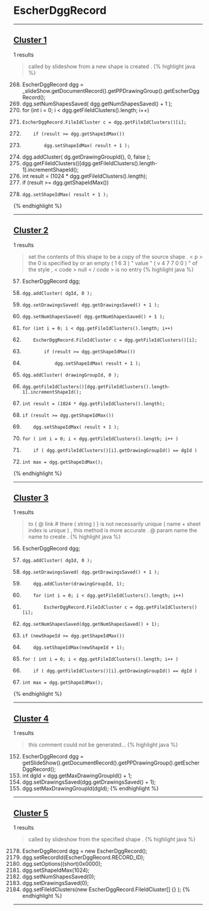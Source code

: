 # EscherDggRecord

***

## [Cluster 1](./1)
1 results
> called by slideshow from a new shape is created . 
{% highlight java %}
268. EscherDggRecord dgg = _slideShow.getDocumentRecord().getPPDrawingGroup().getEscherDggRecord();
271. dgg.setNumShapesSaved( dgg.getNumShapesSaved() + 1 );
274. for (int i = 0; i < dgg.getFileIdClusters().length; i++)
276.     EscherDggRecord.FileIdCluster c = dgg.getFileIdClusters()[i];
283.         if (result >= dgg.getShapeIdMax())
284.             dgg.setShapeIdMax( result + 1 );
290. dgg.addCluster( dg.getDrawingGroupId(), 0, false );
291. dgg.getFileIdClusters()[dgg.getFileIdClusters().length-1].incrementShapeId();
293. int result = (1024 * dgg.getFileIdClusters().length);
295. if (result >= dgg.getShapeIdMax())
296.     dgg.setShapeIdMax( result + 1 );
{% endhighlight %}

***

## [Cluster 2](./2)
1 results
> set the contents of this shape to be a copy of the source shape . < p > the 0 is specified by or an empty ( 1 6 3 ) " value " ( v 4 7 7 0 0 ) " of the style , < code > null < / code > is no entry 
{% highlight java %}
57. EscherDggRecord dgg;
75.     dgg.addCluster( dgId, 0 );
76.     dgg.setDrawingsSaved( dgg.getDrawingsSaved() + 1 );
87.     dgg.setNumShapesSaved( dgg.getNumShapesSaved() + 1 );
90.     for (int i = 0; i < dgg.getFileIdClusters().length; i++)
92.         EscherDggRecord.FileIdCluster c = dgg.getFileIdClusters()[i];
100.             if (result >= dgg.getShapeIdMax())
101.                 dgg.setShapeIdMax( result + 1 );
107.     dgg.addCluster( drawingGroupId, 0 );
108.     dgg.getFileIdClusters()[dgg.getFileIdClusters().length-1].incrementShapeId();
111.     int result = (1024 * dgg.getFileIdClusters().length);
113.     if (result >= dgg.getShapeIdMax())
114.         dgg.setShapeIdMax( result + 1 );
134.     for ( int i = 0; i < dgg.getFileIdClusters().length; i++ )
136.         if ( dgg.getFileIdClusters()[i].getDrawingGroupId() == dgId )
144.     int max = dgg.getShapeIdMax();
{% endhighlight %}

***

## [Cluster 3](./3)
1 results
> to { @ link # there ( string ) } is not necessarily unique ( name + sheet index is unique ) , this method is more accurate . @ param name the name to create . 
{% highlight java %}
56. EscherDggRecord dgg;
72.     dgg.addCluster( dgId, 0 );
73.     dgg.setDrawingsSaved( dgg.getDrawingsSaved() + 1 );
98.         dgg.addCluster(drawingGroupId, 1);
104.         for (int i = 0; i < dgg.getFileIdClusters().length; i++)
106.             EscherDggRecord.FileIdCluster c = dgg.getFileIdClusters()[i];
128.     dgg.setNumShapesSaved(dgg.getNumShapesSaved() + 1);
130.     if (newShapeId >= dgg.getShapeIdMax())
134.         dgg.setShapeIdMax(newShapeId + 1);
156.     for ( int i = 0; i < dgg.getFileIdClusters().length; i++ )
158.         if ( dgg.getFileIdClusters()[i].getDrawingGroupId() == dgId )
166.     int max = dgg.getShapeIdMax();
{% endhighlight %}

***

## [Cluster 4](./4)
1 results
> this comment could not be generated...
{% highlight java %}
152. EscherDggRecord dgg = getSlideShow().getDocumentRecord().getPPDrawingGroup().getEscherDggRecord();
155. int dgId = dgg.getMaxDrawingGroupId() + 1;
157. dgg.setDrawingsSaved(dgg.getDrawingsSaved() + 1);
158. dgg.setMaxDrawingGroupId(dgId);
{% endhighlight %}

***

## [Cluster 5](./5)
1 results
> called by slideshow from the specified shape . 
{% highlight java %}
2178. EscherDggRecord dgg = new EscherDggRecord();
2184. dgg.setRecordId(EscherDggRecord.RECORD_ID);
2185. dgg.setOptions((short)0x0000);
2186. dgg.setShapeIdMax(1024);
2187. dgg.setNumShapesSaved(0);
2188. dgg.setDrawingsSaved(0);
2189. dgg.setFileIdClusters(new EscherDggRecord.FileIdCluster[] {} );
{% endhighlight %}

***

